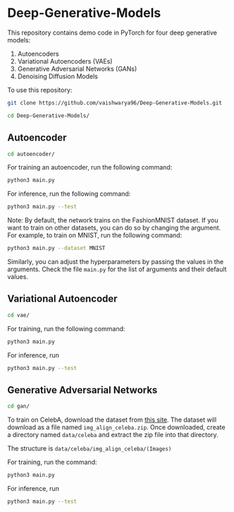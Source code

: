 # Deep-Generative-Models

This repository contains demo code in PyTorch for four deep generative models:
1. Autoencoders
2. Variational Autoencoders (VAEs)
3. Generative Adversarial Networks (GANs)
4. Denoising Diffusion Models

To use this repository:
```bash
git clone https://github.com/vaishwarya96/Deep-Generative-Models.git
```
```bash
cd Deep-Generative-Models/
```

## Autoencoder

```bash
cd autoencoder/
```

For training an autoencoder, run the following command:

```bash
python3 main.py
```
For inference, run the following command:
```bash
python3 main.py --test
```
Note: By default, the network trains on the FashionMNIST dataset. If you want to train on other datasets, you can do so by changing the argument. For example, to train on MNIST, run the following command:
```bash
python3 main.py --dataset MNIST
```
Similarly, you can adjust the hyperparameters by passing the values in the arguments. Check the file `main.py` for the list of arguments and their default values.

## Variational Autoencoder
```bash
cd vae/
```

For training, run the following command:
```bash
python3 main.py
```
For inference, run
```bash
python3 main.py --test
```

## Generative Adversarial Networks
```bash
cd gan/
```
To train on CelebA, download the dataset from <a href="http://mmlab.ie.cuhk.edu.hk/projects/CelebA.html" target="_blank">this site</a>. The dataset will download as a file named `img_align_celeba.zip`. Once downloaded, create a directory named `data/celeba` and extract the zip file into that directory.

The structure is `data/celeba/img_align_celeba/(Images)`

For training, run the command:
```bash
python3 main.py
```
For inference, run
```bash
python3 main.py --test
```


